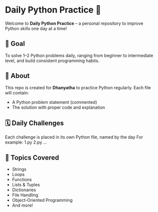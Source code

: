 # Daily Python Practice 🐍

Welcome to **Daily Python Practice** – a personal repository to improve Python skills one day at a time!

## 📌 Goal

To solve 1–2 Python problems daily, ranging from beginner to intermediate level, and build consistent programming habits.

## 👧 About

This repo is created for **Dhanyatha** to practice Python regularly. Each file will contain:
- A Python problem statement (commented)
- The solution with proper code and explanation

## 🗓️ Daily Challenges

Each challenge is placed in its own Python file, named by the day For example:
1.py
2.py
...

## 🧠 Topics Covered

- Strings
- Loops
- Functions
- Lists & Tuples
- Dictionaries
- File Handling
- Object-Oriented Programming
- And more!
